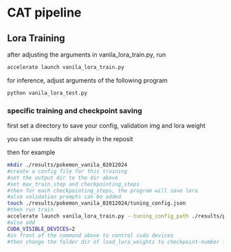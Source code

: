 # CAT pipeline 

## Lora Training
after adjusting the arguments in vanila_lora_train.py, run 

```bash
accelerate launch vanila_lora_train.py
```

for inference, adjust arguments of the following program

```bash
python vanila_lora_test.py
```

### specific training and checkpoint saving

first set a directory to save your config, validation img and lora weight

you can use results dir already in the reposit

then for example 

```bash
mkdir ./results/pokemon_vanila_02012024
#create a config file for this training 
#set the output dir to the dir above
#set max_train_step and checkpointing_steps
#then for each checkpointing_steps, the program will save lora
#also validation prompts can be added
touch ./results/pokemon_vanila_02012024/tuning_config.json
#then run train 
accelerate launch vanila_lora_train.py --tuning_config_path ./results/pokemon_vanila_02012024/tuning_config.json
#also add 
CUDA_VISIBLE_DEVICES=2 
#in front of the command above to control cuda devices
#then change the folder dir of load_lora_weights to checkpoint-number folder in vanila_lora_test to continue inference
```
